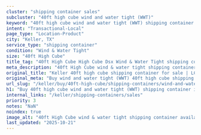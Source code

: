 ```yaml
---
cluster: "shipping container sales"
subcluster: "40ft high cube wind and water tight (WWT)"
keyword: "40ft high cube wind and water tight (WWT) shipping container for sale Keller, TX"
intent: "Transactional-Local"
page_type: "Location-Product"
city: "Keller, TX"
service_type: "shipping container"
condition: "Wind & Water Tight"
size: "40ft High Cube"
title_tag: "40ft High Cube High Cube Dsx Wind & Water Tight shipping container Sales in Keller | LC Container"
meta_description: "40ft High Cube wind & water tight shipping container sales in Keller. High cube containers with extra height. Fast delivery, competitive pricing. Serving shipping containers area. Quote ID: P0T. Call (214) 524-4168 for your free quote today."
original_title: "Keller 40ft high cube shipping container for sale | LC"
original_meta: "Buy wind and water tight (WWT) 40ft high cube shipping container sale with local delivery in Keller, TX. LC Container — local Since 2003. Request a fast quote today."
url_slug: "/keller/buy/40ft-high-cube/shipping-containers/wind-and-water-tight-wwt"
h1: "Buy 40ft high cube wind and water tight (WWT) shipping container in Keller"
internal_links: "/keller/shipping-containers/sales"
priority: 3
notes: "NaN"
noindex: true
image_alt: "40ft High Cube wind & water tight shipping container available for delivery in Keller"
last_updated: "2025-10-21"
---
```


<!-- TODO: Add unique city/inventory copy, images, and internal links here. -->
